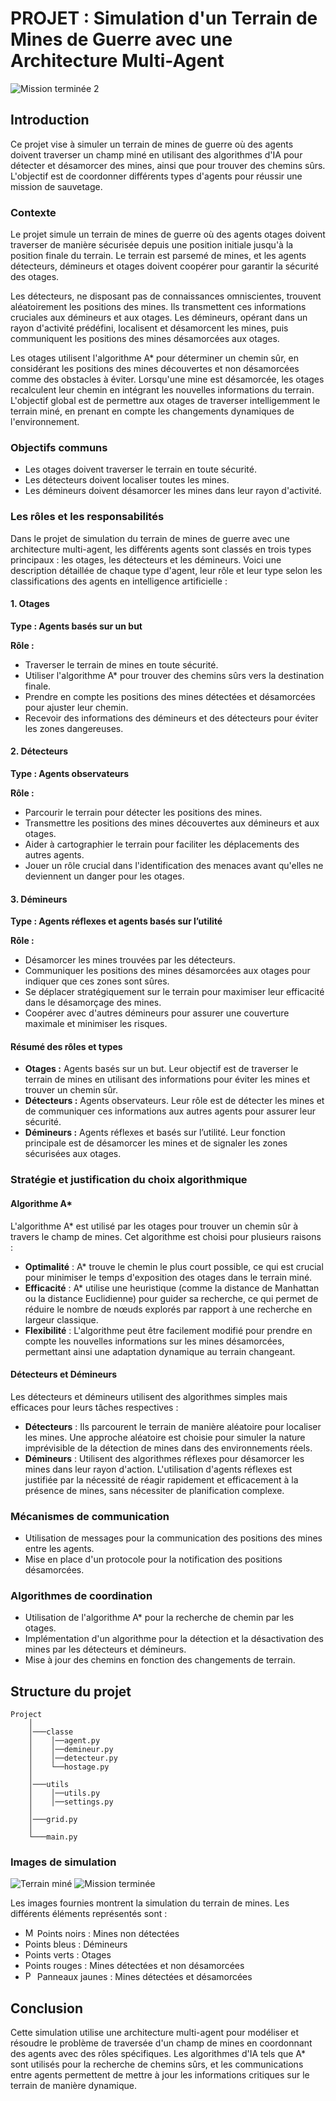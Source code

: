 # PROJET : Simulation d'un Terrain de Mines de Guerre avec une Architecture Multi-Agent

<img src="https://github.com/Affog7/agent/blob/main/image/terrain2.png" alt="Mission terminée 2">

## Introduction
Ce projet vise à simuler un terrain de mines de guerre où des agents doivent traverser un champ miné en utilisant des algorithmes d'IA pour détecter et désamorcer des mines, ainsi que pour trouver des chemins sûrs. L'objectif est de coordonner différents types d'agents pour réussir une mission de sauvetage.

### Contexte
Le projet simule un terrain de mines de guerre où des agents otages doivent traverser de manière sécurisée depuis une position initiale jusqu'à la position finale du terrain. Le terrain est parsemé de mines, et les agents détecteurs, démineurs et otages doivent coopérer pour garantir la sécurité des otages.

Les détecteurs, ne disposant pas de connaissances omniscientes, trouvent aléatoirement les positions des mines. Ils transmettent ces informations cruciales aux démineurs et aux otages. Les démineurs, opérant dans un rayon d'activité prédéfini, localisent et désamorcent les mines, puis communiquent les positions des mines désamorcées aux otages.

Les otages utilisent l'algorithme A* pour déterminer un chemin sûr, en considérant les positions des mines découvertes et non désamorcées comme des obstacles à éviter. Lorsqu'une mine est désamorcée, les otages recalculent leur chemin en intégrant les nouvelles informations du terrain. L'objectif global est de permettre aux otages de traverser intelligemment le terrain miné, en prenant en compte les changements dynamiques de l'environnement.

### Objectifs communs
- Les otages doivent traverser le terrain en toute sécurité.
- Les détecteurs doivent localiser toutes les mines.
- Les démineurs doivent désamorcer les mines dans leur rayon d'activité.

### Les rôles et les responsabilités
Dans le projet de simulation du terrain de mines de guerre avec une architecture multi-agent, les différents agents sont classés en trois types principaux : les otages, les détecteurs et les démineurs. Voici une description détaillée de chaque type d'agent, leur rôle et leur type selon les classifications des agents en intelligence artificielle :

#### 1. Otages  
**Type : Agents basés sur un but**

**Rôle :**
- Traverser le terrain de mines en toute sécurité.
- Utiliser l'algorithme A* pour trouver des chemins sûrs vers la destination finale.
- Prendre en compte les positions des mines détectées et désamorcées pour ajuster leur chemin.
- Recevoir des informations des démineurs et des détecteurs pour éviter les zones dangereuses.
    
#### 2. Détecteurs
**Type : Agents observateurs**

**Rôle :**
- Parcourir le terrain pour détecter les positions des mines.
- Transmettre les positions des mines découvertes aux démineurs et aux otages.
- Aider à cartographier le terrain pour faciliter les déplacements des autres agents.
- Jouer un rôle crucial dans l'identification des menaces avant qu'elles ne deviennent un danger pour les otages.

#### 3. Démineurs
**Type : Agents réflexes et agents basés sur l’utilité**

**Rôle :**
- Désamorcer les mines trouvées par les détecteurs.
- Communiquer les positions des mines désamorcées aux otages pour indiquer que ces zones sont sûres.
- Se déplacer stratégiquement sur le terrain pour maximiser leur efficacité dans le désamorçage des mines.
- Coopérer avec d'autres démineurs pour assurer une couverture maximale et minimiser les risques.
    
#### Résumé des rôles et types
- **Otages :** Agents basés sur un but. Leur objectif est de traverser le terrain de mines en utilisant des informations pour éviter les mines et trouver un chemin sûr.
- **Détecteurs :** Agents observateurs. Leur rôle est de détecter les mines et de communiquer ces informations aux autres agents pour assurer leur sécurité.
- **Démineurs :** Agents réflexes et basés sur l’utilité. Leur fonction principale est de désamorcer les mines et de signaler les zones sécurisées aux otages.

### Stratégie et justification du choix algorithmique

#### Algorithme A*
L'algorithme A* est utilisé par les otages pour trouver un chemin sûr à travers le champ de mines. Cet algorithme est choisi pour plusieurs raisons :
- **Optimalité** : A* trouve le chemin le plus court possible, ce qui est crucial pour minimiser le temps d'exposition des otages dans le terrain miné.
- **Efficacité** : A* utilise une heuristique (comme la distance de Manhattan ou la distance Euclidienne) pour guider sa recherche, ce qui permet de réduire le nombre de nœuds explorés par rapport à une recherche en largeur classique.
- **Flexibilité** : L'algorithme peut être facilement modifié pour prendre en compte les nouvelles informations sur les mines désamorcées, permettant ainsi une adaptation dynamique au terrain changeant.

#### Détecteurs et Démineurs
Les détecteurs et démineurs utilisent des algorithmes simples mais efficaces pour leurs tâches respectives :
- **Détecteurs** : Ils parcourent le terrain de manière aléatoire pour localiser les mines. Une approche aléatoire est choisie pour simuler la nature imprévisible de la détection de mines dans des environnements réels.
- **Démineurs** : Utilisent des algorithmes réflexes pour désamorcer les mines dans leur rayon d'action. L'utilisation d'agents réflexes est justifiée par la nécessité de réagir rapidement et efficacement à la présence de mines, sans nécessiter de planification complexe.

### Mécanismes de communication
- Utilisation de messages pour la communication des positions des mines entre les agents.
- Mise en place d'un protocole pour la notification des positions désamorcées.

### Algorithmes de coordination
- Utilisation de l'algorithme A* pour la recherche de chemin par les otages.
- Implémentation d'un algorithme pour la détection et la désactivation des mines par les détecteurs et démineurs.
- Mise à jour des chemins en fonction des changements de terrain.

## Structure du projet
```
Project
    │   
    │───classe
    │    │──agent.py
    │    │──demineur.py
    │    │──detecteur.py
    │    └──hostage.py
    │
    │───utils
    │    │──utils.py
    │    │──settings.py
    │   
    │───grid.py
    │    
    └───main.py
```         

### Images de simulation
<img src="https://github.com/Affog7/agent/blob/main/image/terrain.png" alt="Terrain miné">

<img src="https://github.com/Affog7/agent/blob/main/image/Final.png" alt="Mission terminée">

Les images fournies montrent la simulation du terrain de mines. Les différents éléments représentés sont :
- <img src="https://github.com/Affog7/agent/blob/main/image/R.png" height="15" alt="Mine"> Points noirs : Mines non détectées
- Points bleus : Démineurs
- Points verts : Otages
- Points rouges : Mines détectées et non désamorcées
- <img src="https://github.com/Affog7/agent/blob/main/image/demi.png" height="15" alt="Position safe"> Panneaux jaunes : Mines détectées et désamorcées

## Conclusion
Cette simulation utilise une architecture multi-agent pour modéliser et résoudre le problème de traversée d'un champ de mines en coordonnant des agents avec des rôles spécifiques. Les algorithmes d'IA tels que A* sont utilisés pour la recherche de chemins sûrs, et les communications entre agents permettent de mettre à jour les informations critiques sur le terrain de manière dynamique.
